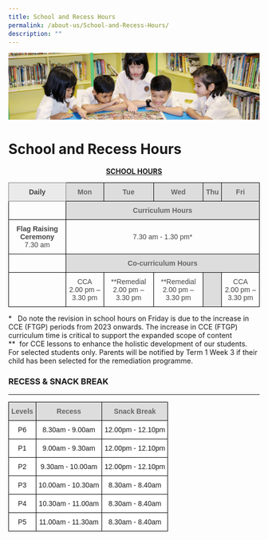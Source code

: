 ```yaml
---
title: School and Recess Hours
permalink: /about-us/School-and-Recess-Hours/
description: ""
---
```

![](/images/banner.gif)

School and Recess Hours
=======================

<center> <u><b>SCHOOL HOURS</b></u> </center>


<style type="text/css">
.tg  {border-collapse:collapse;border-spacing:0;}
.tg td{border-color:black;border-style:solid;border-width:1px;font-family:Arial, sans-serif;font-size:14px;
  overflow:hidden;padding:10px 5px;word-break:normal;}
.tg th{border-color:black;border-style:solid;border-width:1px;font-family:Arial, sans-serif;font-size:14px;
  font-weight:normal;overflow:hidden;padding:10px 5px;word-break:normal;}
.tg .tg-8lnc{background-color:#eaeaea;border-color:inherit;color:#454545;font-size:100%;font-weight:bold;text-align:center;
  vertical-align:top}
.tg .tg-a4yv{background-color:#DDD;color:#666;font-weight:bold;text-align:center;vertical-align:top}
.tg .tg-umoi{color:#454545;text-align:center;vertical-align:top}
.tg .tg-fz76{color:#454545;text-align:center;vertical-align:middle}
</style>
<table class="tg">
<thead>
  <tr>
    <th class="tg-8lnc">Daily</th>
    <th class="tg-a4yv">Mon</th>
    <th class="tg-a4yv">Tue</th>
    <th class="tg-a4yv">Wed</th>
    <th class="tg-a4yv">Thu</th>
    <th class="tg-a4yv">Fri</th>
  </tr>
</thead>
<tbody>
  <tr>
    <td class="tg-umoi"></td>
    <td class="tg-a4yv" colspan="5">Curriculum Hours</td>
  </tr>
  <tr>
    <td class="tg-fz76"> <span style="font-weight:bold">Flag Raising Ceremony</span><br>7.30 am </td>
    <td class="tg-fz76" colspan="5">7.30 am - 1.30 pm* </td>
  </tr>
  <tr>
    <td class="tg-fz76"> </td>
    <td class="tg-a4yv" colspan="5">Co-curriculum Hours</td>
  </tr>
  <tr>
    <td class="tg-umoi"><br></td>
    <td class="tg-umoi">CCA <br> 2.00 pm – 3.30 pm<br></td>
    <td class="tg-fz76">**Remedial  <br> 2.00 pm – 3.30 pm<br></td>
    <td class="tg-fz76">**Remedial <br> 2.00 pm – 3.30 pm<br></td>
    <td class="tg-a4yv"><br></td>
    <td class="tg-fz76"> CCA <br> 2.00 pm – 3.30 pm</td>
  </tr>
</tbody>
</table>

\*   Do note the revision in school hours on Friday is due to the increase in CCE (FTGP) periods from 2023 onwards. The increase in CCE (FTGP) curriculum time is critical to support the expanded scope of content <br>\*\*  for CCE lessons to enhance the holistic development of our students.<br>For selected students only. Parents will be notified by Term 1 Week 3 if their child has been selected for the remediation programme.


### RECESS & SNACK BREAK
--------------------

<style type="text/css">
.tg  {border-collapse:collapse;border-spacing:0;}
.tg td{border-color:black;border-style:solid;border-width:1px;font-family:Arial, sans-serif;font-size:14px;
  overflow:hidden;padding:10px 5px;word-break:normal;}
.tg th{border-color:black;border-style:solid;border-width:1px;font-family:Arial, sans-serif;font-size:14px;
  font-weight:normal;overflow:hidden;padding:10px 5px;word-break:normal;}
.tg .tg-a4yv{background-color:#DDD;color:#666;font-weight:bold;text-align:center;vertical-align:top}
.tg .tg-f4yw{background-color:#FFF;text-align:center;vertical-align:middle}
</style>
<table class="tg">
<thead>
  <tr>
    <th class="tg-a4yv">Levels</th>
    <th class="tg-a4yv">Recess</th>
    <th class="tg-a4yv">Snack Break</th>
  </tr>
</thead>
<tbody>
  <tr>
    <td class="tg-f4yw">P6 </td>
    <td class="tg-f4yw">8.30am - 9.00am</td>
    <td class="tg-f4yw">12.00pm - 12.10pm </td>
  </tr>
  <tr>
    <td class="tg-f4yw">P1</td>
    <td class="tg-f4yw">9.00am - 9.30am</td>
    <td class="tg-f4yw">12.00pm - 12.10pm<br></td>
  </tr>
  <tr>
    <td class="tg-f4yw">P2</td>
    <td class="tg-f4yw">9.30am - 10.00am</td>
    <td class="tg-f4yw">12.00pm - 12.10pm </td>
  </tr>
  <tr>
    <td class="tg-f4yw">P3</td>
    <td class="tg-f4yw">10.00am - 10.30am</td>
    <td class="tg-f4yw">8.30am - 8.40am </td>
  </tr>
  <tr>
    <td class="tg-f4yw">P4</td>
    <td class="tg-f4yw">10.30am - 11.00am </td>
    <td class="tg-f4yw">8.30am - 8.40am </td>
  </tr>
  <tr>
    <td class="tg-f4yw">P5</td>
    <td class="tg-f4yw">11.00am - 11.30am </td>
    <td class="tg-f4yw">8.30am - 8.40am </td>
  </tr>
</tbody>
</table>